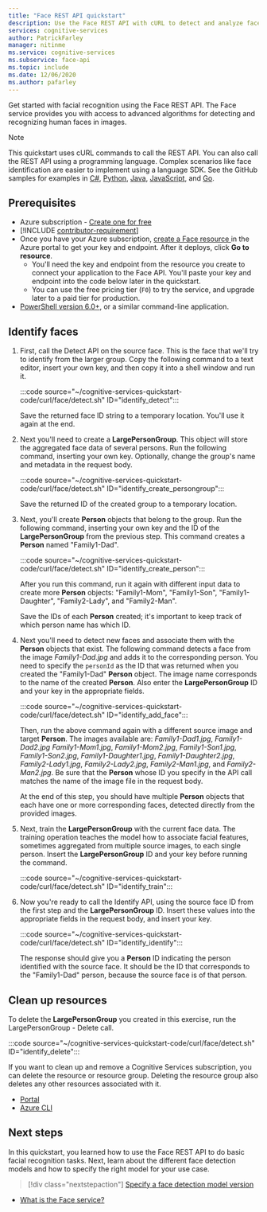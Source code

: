```yaml
---
title: "Face REST API quickstart"
description: Use the Face REST API with cURL to detect and analyze faces.
services: cognitive-services
author: PatrickFarley
manager: nitinme
ms.service: cognitive-services
ms.subservice: face-api
ms.topic: include
ms.date: 12/06/2020
ms.author: pafarley
---
```


Get started with facial recognition using the Face REST API. The Face service provides you with access to advanced algorithms for detecting and recognizing human faces in images.

> [!NOTE]
> This quickstart uses cURL commands to call the REST API. You can also call the REST API using a programming language. Complex scenarios like face identification are easier to implement using a language SDK. See the GitHub samples for examples in [C#](https://github.com/Azure-Samples/cognitive-services-quickstart-code/tree/master/dotnet/Face/rest), [Python](https://github.com/Azure-Samples/cognitive-services-quickstart-code/tree/master/python/Face/rest), [Java](https://github.com/Azure-Samples/cognitive-services-quickstart-code/tree/master/java/Face/rest), [JavaScript](https://github.com/Azure-Samples/cognitive-services-quickstart-code/tree/master/javascript/Face/rest), and [Go](https://github.com/Azure-Samples/cognitive-services-quickstart-code/tree/master/go/Face/rest).

## Prerequisites

* Azure subscription - [Create one for free](https://azure.microsoft.com/free/cognitive-services/)
* [!INCLUDE [contributor-requirement](../../../includes/quickstarts/contributor-requirement.md)]
* Once you have your Azure subscription, <a href="https://portal.azure.com/#create/Microsoft.CognitiveServicesFace"  title="Create a Face resource"  target="_blank">create a Face resource </a> in the Azure portal to get your key and endpoint. After it deploys, click **Go to resource**.
    * You'll need the key and endpoint from the resource you create to connect your application to the Face API. You'll paste your key and endpoint into the code below later in the quickstart.
    * You can use the free pricing tier (`F0`) to try the service, and upgrade later to a paid tier for production.
* [PowerShell version 6.0+](/powershell/scripting/install/installing-powershell-core-on-windows), or a similar command-line application.


## Identify faces

1. First, call the Detect API on the source face. This is the face that we'll try to identify from the larger group. Copy the following command to a text editor, insert your own key, and then copy it into a shell window and run it.

    :::code source="~/cognitive-services-quickstart-code/curl/face/detect.sh" ID="identify_detect":::

    Save the returned face ID string to a temporary location. You'll use it again at the end.

1. Next you'll need to create a **LargePersonGroup**. This object will store the aggregated face data of several persons. Run the following command, inserting your own key. Optionally, change the group's name and metadata in the request body.

    :::code source="~/cognitive-services-quickstart-code/curl/face/detect.sh" ID="identify_create_persongroup":::

    Save the returned ID of the created group to a temporary location.

1. Next, you'll create **Person** objects that belong to the group. Run the following command, inserting your own key and the ID of the **LargePersonGroup** from the previous step. This command creates a **Person** named "Family1-Dad".

    :::code source="~/cognitive-services-quickstart-code/curl/face/detect.sh" ID="identify_create_person":::

    After you run this command, run it again with different input data to create more **Person** objects: "Family1-Mom", "Family1-Son", "Family1-Daughter", "Family2-Lady", and "Family2-Man".

    Save the IDs of each **Person** created; it's important to keep track of which person name has which ID.

1. Next you'll need to detect new faces and associate them with the **Person** objects that exist. The following command detects a face from the image *Family1-Dad.jpg* and adds it to the corresponding person. You need to specify the `personId` as the ID that was returned when you created the "Family1-Dad" **Person** object. The image name corresponds to the name of the created **Person**. Also enter the **LargePersonGroup** ID and your key in the appropriate fields.

    :::code source="~/cognitive-services-quickstart-code/curl/face/detect.sh" ID="identify_add_face":::

    Then, run the above command again with a different source image and target **Person**. The images available are: *Family1-Dad1.jpg*, *Family1-Dad2.jpg* *Family1-Mom1.jpg*, *Family1-Mom2.jpg*, *Family1-Son1.jpg*, *Family1-Son2.jpg*, *Family1-Daughter1.jpg*, *Family1-Daughter2.jpg*, *Family2-Lady1.jpg*, *Family2-Lady2.jpg*, *Family2-Man1.jpg*, and *Family2-Man2.jpg*. Be sure that the **Person** whose ID you specify in the API call matches the name of the image file in the request body.

    At the end of this step, you should have multiple **Person** objects that each have one or more corresponding faces, detected directly from the provided images.

1. Next, train the **LargePersonGroup** with the current face data. The training operation teaches the model how to associate facial features, sometimes aggregated from multiple source images, to each single person. Insert the **LargePersonGroup** ID and your key before running the command.

    :::code source="~/cognitive-services-quickstart-code/curl/face/detect.sh" ID="identify_train":::
 
1. Now you're ready to call the Identify API, using the source face ID from the first step and the **LargePersonGroup** ID. Insert these values into the appropriate fields in the request body, and insert your key.

    :::code source="~/cognitive-services-quickstart-code/curl/face/detect.sh" ID="identify_identify":::

    The response should give you a **Person** ID indicating the person identified with the source face. It should be the ID that corresponds to the "Family1-Dad" person, because the source face is of that person.

## Clean up resources

To delete the **LargePersonGroup** you created in this exercise, run the LargePersonGroup - Delete call.

:::code source="~/cognitive-services-quickstart-code/curl/face/detect.sh" ID="identify_delete":::

If you want to clean up and remove a Cognitive Services subscription, you can delete the resource or resource group. Deleting the resource group also deletes any other resources associated with it.

* [Portal](../../../cognitive-services-apis-create-account.md#clean-up-resources)
* [Azure CLI](../../../cognitive-services-apis-create-account-cli.md#clean-up-resources)

## Next steps

In this quickstart, you learned how to use the Face REST API to do basic facial recognition tasks. Next, learn about the different face detection models and how to specify the right model for your use case.

> [!div class="nextstepaction"]
> [Specify a face detection model version](../../Face-API-How-to-Topics/specify-detection-model.md)

* [What is the Face service?](../../overview.md)